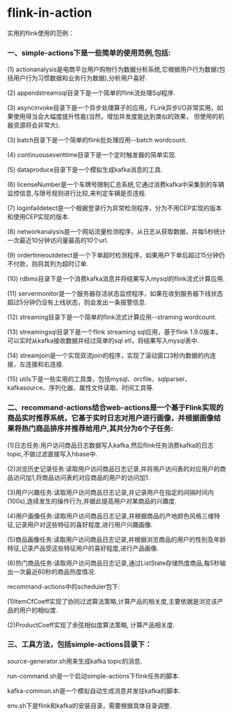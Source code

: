 # flink-in-action
实用的flink使用的范例：

### 一、simple-actions下是一些简单的使用范例,包括:
(1) actionanalysis是电商平台用户购物行为数据分析系统,它根据用户行为数据(包括用户行为习惯数据和业务行为数据),分析用户喜好.

(2) appendstreamsql目录下是一个简单的flink流处理Sql程序.

(3) asyncinvoke目录下是一个异步处理算子的应用，FLink异步I/O非常实用，如果使用得当会大幅度提升性能(当然，增加并发度能达到类似的效果，
但使用的机器资源将会非常大).

(3) batch目录下是一个简单的flink批处理应用--batch wordcount.

(4) continuouseventtime目录下是一个定时触发器的简单实现.

(5) dataproduce目录下是一个模拟生成kafka消息的工具.

(6) licenseNumber是一个车牌号限制汇总系统,它通过消费kafka中采集到的车辆监控信息,与限号规则进行比较,来判定车辆是否违规.

(7) loginfaildetect是一个根据登录行为异常检测程序，分为不用CEP实现的版本和使用CEP实现的版本.

(8) networkanalysis是一个网站流量检测程序，从日志从获取数据，并每5秒统计一次最近10分钟访问量最高的10个url.

(9) ordertimeoutdetect是一个下单超时检测程序，如果用户下单后超过15分钟仍不付款，则将其列为超时订单.

(10) rdbms目录下是一个消费kafka消息并将结果写入mysql的flink流式计算应用.

(11) servermonitor是一个服务器存活状态监控程序，如果在收到服务器下线状态超过5分钟仍没有上线状态，则会发出一条报警信息.

(12) streaming目录下是一个简单的flink流式计算应用--straming wordcount.

(13) streamingsql目录下是一个flink streaming sql应用，基于flink 1.9.0版本，可以实时从kafka接收数据并经过简单的sql etl，将结果写入mysql表中.

(14) streamjoin是一个实现双流join的程序，实现了滚动窗口3秒内数据的内连接，左连接和右连接.

(15) utils下是一些实用的工具类，包括mysql、orcfile、sqlparser、kafkasource、序列化器、属性文件读取、时间工具等.


### 二、recommand-actions结合web-actions是一个基于Flink实现的商品实时推荐系统，它基于实时日志对用户进行画像，并根据画像结果将热门商品排序并推荐给用户,其共分为6个子任务:

(1)日志任务:用户访问商品日志数据写入kafka,然后flink任务消费kafka的日志topic,不做过滤直接写入hbase中.

(2)浏览历史记录任务:读取用户访问商品日志记录,并将用户访问表的对应用户的商品访问加1,将商品访问表的对应商品的用户的访问加1.

(3)用户兴趣任务:读取用户访问商品日志记录,并记录用户在指定的间隔时间内(100s),连续发生的操作行为,并据此提高用户对某商品的兴趣度.

(4)用户画像任务:读取用户访问商品日志记录,并根据商品的产地颜色风格三维特征,记录用户对这些特征的喜好程度,进行用户兴趣画像.

(5)商品画像任务:读取用户访问商品日志记录,并根据浏览商品的用户的性别及年龄特征,记录产品受这些特征用户的喜好程度,进行产品画像.

(6)热门商品任务:读取用户访问商品日志记录,通过ListState存储热度商品,每5秒输出一次最近60秒的商品热度情况.


recommand-actions中的scheduler包下:

(1)ItemCfCoeff实现了协同过滤算法策略,计算产品的相关度,主要依据是浏览该产品的用户的相似度.

(2)ProductCoeff实现了余弦相似度算法策略, 计算产品相关度.



### 三、工具方法，包括simple-actions目录下：

source-generator.sh用来生成kafka topic的消息.

run-command.sh是一个启动simple-actions下flink任务的脚本.

kafka-common.sh是一个模拟自动生成消息并发往kafka的脚本.

env.sh下是flink和kafka的安装目录，需要根据具体目录调整.